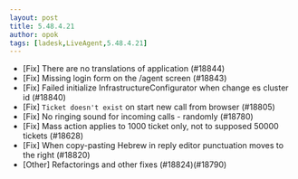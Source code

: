 ```yaml
---
layout: post
title: 5.48.4.21
author: opok
tags: [ladesk,LiveAgent,5.48.4.21]
---
```

- [Fix] There are no translations of application (#18844)
- [Fix] Missing login form on the /agent screen (#18843)
- [Fix] Failed initialize InfrastructureConfigurator when change es cluster id (#18840)
- [Fix] `Ticket doesn't exist` on start new call from browser (#18805)
- [Fix] No ringing sound for incoming calls - randomly (#18780)
- [Fix] Mass action applies to 1000 ticket only, not to supposed 50000 tickets (#18628)
- [Fix] When copy-pasting Hebrew in reply editor punctuation moves to the right (#18820)
- [Other] Refactorings and other fixes (#18824)(#18790)
